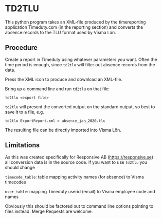 # TD2TLU

This python program takes an XML-file produced by the timereporting application
Timeduty.com (in the reporting section) and converts the absence records to
the TLU format used by Visma Lön.

## Procedure

Create a report in Timeduty using whatever parameters you want. Often the time
period is enough, since `td2tlu` will filter out absence records from the data.

Press the XML icon to produce and download an XML-file.

Bring up a command line and run `td2tlu` on that file:

    td2tlu <export file>

`td2tlu` will present the converted output on the standard output, so best to
save it to a file, e.g.

    td2tlu ExportReport.xml > absence_jan_2020.tlu

The resulting file can be directly imported into Visma Lön.

## Limitations

As this was created specifically for Responsive AB (https://responsive.se) all
conversion data is in the source code. If you want to use `td2tlu` you should change

`timecode_table`: table mapping activity names (for absence) to Visma timecodes

`user_table`: mapping Timeduty userid (email) to Visma employee code and names

Obviously this should be factored out to command line options pointing to files
instead. Merge Requests are welcome.
